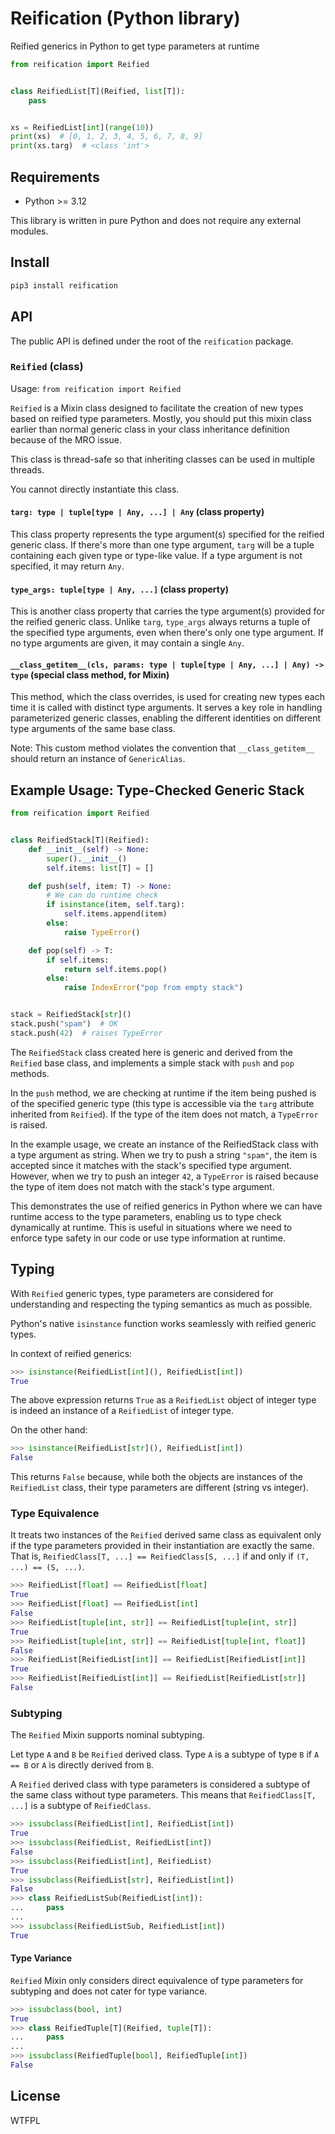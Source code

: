 # Reification (Python library)

Reified generics in Python to get type parameters at runtime

```py
from reification import Reified


class ReifiedList[T](Reified, list[T]):
    pass


xs = ReifiedList[int](range(10))
print(xs)  # [0, 1, 2, 3, 4, 5, 6, 7, 8, 9]
print(xs.targ)  # <class 'int'>
```

## Requirements

- Python >= 3.12

This library is written in pure Python and does not require any external modules.

## Install

```sh
pip3 install reification
```

## API

The public API is defined under the root of the `reification` package.

### `Reified` (class)

Usage: `from reification import Reified`

`Reified` is a Mixin class designed to facilitate the creation of new types based on reified type parameters.
Mostly, you should put this mixin class earlier than normal generic class in your class inheritance definition because of the MRO issue.

This class is thread-safe so that inheriting classes can be used in multiple threads.

You cannot directly instantiate this class.

#### `targ: type | tuple[type | Any, ...] | Any` (class property)

This class property represents the type argument(s) specified for the reified generic class.
If there's more than one type argument, `targ` will be a tuple containing each given type or type-like value.
If a type argument is not specified, it may return `Any`.

#### `type_args: tuple[type | Any, ...]` (class property)

This is another class property that carries the type argument(s) provided for the reified generic class.
Unlike `targ`, `type_args` always returns a tuple of the specified type arguments, even when there's only one type argument.
If no type arguments are given, it may contain a single `Any`.

#### `__class_getitem__(cls, params: type | tuple[type | Any, ...] | Any) -> type` (special class method, for Mixin)

This method, which the class overrides, is used for creating new types each time it is called with distinct type arguments.
It serves a key role in handling parameterized generic classes, enabling the different identities on different type arguments of the same base class.

Note: This custom method violates the convention that `__class_getitem__` should return an instance of `GenericAlias`.

## Example Usage: Type-Checked Generic Stack

```py
from reification import Reified


class ReifiedStack[T](Reified):
    def __init__(self) -> None:
        super().__init__()
        self.items: list[T] = []

    def push(self, item: T) -> None:
        # We can do runtime check
        if isinstance(item, self.targ):
            self.items.append(item)
        else:
            raise TypeError()

    def pop(self) -> T:
        if self.items:
            return self.items.pop()
        else:
            raise IndexError("pop from empty stack")


stack = ReifiedStack[str]()
stack.push("spam")  # OK
stack.push(42)  # raises TypeError
```

The `ReifiedStack` class created here is generic and derived from the `Reified` base class, and implements a simple stack with `push` and `pop` methods.

In the `push` method, we are checking at runtime if the item being pushed is of the specified generic type (this type is accessible via the `targ` attribute inherited from `Reified`).
If the type of the item does not match, a `TypeError` is raised.

In the example usage, we create an instance of the ReifiedStack class with a type argument as string. When we try to push a string `"spam"`, the item is accepted since it matches with the stack's specified type argument.
However, when we try to push an integer `42`, a `TypeError` is raised because the type of item does not match with the stack's type argument.

This demonstrates the use of reified generics in Python where we can have runtime access to the type parameters, enabling us to type check dynamically at runtime.
This is useful in situations where we need to enforce type safety in our code or use type information at runtime.

## Typing

With `Reified` generic types, type parameters are considered for understanding and respecting the typing semantics as much as possible.

Python's native `isinstance` function works seamlessly with reified generic types.

In context of reified generics:

```py
>>> isinstance(ReifiedList[int](), ReifiedList[int])
True
```

The above expression returns `True` as a `ReifiedList` object of integer type is indeed an instance of a `ReifiedList` of integer type.

On the other hand:

```py
>>> isinstance(ReifiedList[str](), ReifiedList[int])
False
```

This returns `False` because, while both the objects are instances of the `ReifiedList` class, their type parameters are different (string vs integer).

### Type Equivalence

It treats two instances of the `Reified` derived same class as equivalent only if the type parameters provided in their instantiation are exactly the same.
That is, `ReifiedClass[T, ...] == ReifiedClass[S, ...]` if and only if `(T, ...) == (S, ...)`.

```py
>>> ReifiedList[float] == ReifiedList[float]
True
>>> ReifiedList[float] == ReifiedList[int]
False
>>> ReifiedList[tuple[int, str]] == ReifiedList[tuple[int, str]]
True
>>> ReifiedList[tuple[int, str]] == ReifiedList[tuple[int, float]]
False
>>> ReifiedList[ReifiedList[int]] == ReifiedList[ReifiedList[int]]
True
>>> ReifiedList[ReifiedList[int]] == ReifiedList[ReifiedList[str]]
False
```

### Subtyping

The `Reified` Mixin supports nominal subtyping.

Let type `A` and `B` be `Reified` derived class.
Type `A` is a subtype of type `B` if `A == B` or `A` is directly derived from `B`.

A `Reified` derived class with type parameters is considered a subtype of the same class without type parameters.
This means that `ReifiedClass[T, ...]` is a subtype of `ReifiedClass`.

```py
>>> issubclass(ReifiedList[int], ReifiedList[int])
True
>>> issubclass(ReifiedList, ReifiedList[int])
False
>>> issubclass(ReifiedList[int], ReifiedList)
True
>>> issubclass(ReifiedList[str], ReifiedList[int])
False
>>> class ReifiedListSub(ReifiedList[int]):
...     pass
...
>>> issubclass(ReifiedListSub, ReifiedList[int])
True
```

#### Type Variance

`Reified` Mixin only considers direct equivalence of type parameters for subtyping and does not cater for type variance.

```py
>>> issubclass(bool, int)
True
>>> class ReifiedTuple[T](Reified, tuple[T]):
...     pass
...
>>> issubclass(ReifiedTuple[bool], ReifiedTuple[int])
False
```

## License

WTFPL

